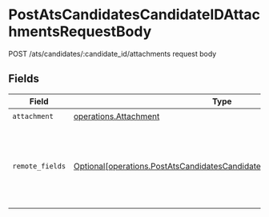 # PostAtsCandidatesCandidateIDAttachmentsRequestBody

POST /ats/candidates/:candidate_id/attachments request body


## Fields

| Field                                                                                                                                                      | Type                                                                                                                                                       | Required                                                                                                                                                   | Description                                                                                                                                                |
| ---------------------------------------------------------------------------------------------------------------------------------------------------------- | ---------------------------------------------------------------------------------------------------------------------------------------------------------- | ---------------------------------------------------------------------------------------------------------------------------------------------------------- | ---------------------------------------------------------------------------------------------------------------------------------------------------------- |
| `attachment`                                                                                                                                               | [operations.Attachment](../../models/operations/attachment.md)                                                                                             | :heavy_check_mark:                                                                                                                                         | N/A                                                                                                                                                        |
| `remote_fields`                                                                                                                                            | [Optional[operations.PostAtsCandidatesCandidateIDAttachmentsRemoteFields]](../../models/operations/postatscandidatescandidateidattachmentsremotefields.md) | :heavy_minus_sign:                                                                                                                                         | Additional fields that we will pass through to specific ATS systems.                                                                                       |